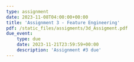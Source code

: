 ```yaml
---
type: assignment
date: 2023-11-08T04:00:00+00:00
title: 'Assignment 3 - Feature Engineering'
pdf: /static_files/assigments/3d_Assigment.pdf
due_event: 
    type: due
    date: 2023-11-21T23:59:59+00:00
    description: 'Assignment #3 due'
---
```

